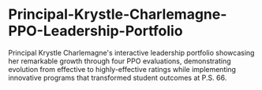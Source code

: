 # Principal-Krystle-Charlemagne-PPO-Leadership-Portfolio
Principal Krystle Charlemagne's interactive leadership portfolio showcasing her remarkable growth through four PPO evaluations, demonstrating evolution from effective to highly-effective ratings while implementing innovative programs that transformed student outcomes at P.S. 66.
